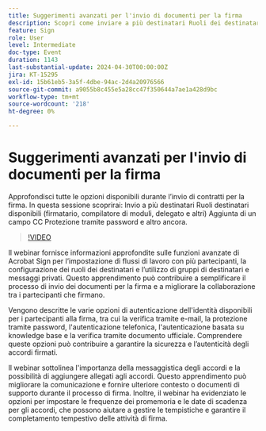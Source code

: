 ```yaml
---
title: Suggerimenti avanzati per l'invio di documenti per la firma
description: Scopri come inviare a più destinatari Ruoli dei destinatari disponibili (firmatario, compilatore di moduli, delegato e altri) Aggiunta di un campo CC Protezione tramite password e altro ancora.
feature: Sign
role: User
level: Intermediate
doc-type: Event
duration: 1143
last-substantial-update: 2024-04-30T00:00:00Z
jira: KT-15295
exl-id: 15b61eb5-3a5f-4dbe-94ac-2d4a20976566
source-git-commit: a9055b8c455e5a28cc47f350644a7ae1a428d9bc
workflow-type: tm+mt
source-wordcount: '218'
ht-degree: 0%

---
```


# Suggerimenti avanzati per l&#39;invio di documenti per la firma

Approfondisci tutte le opzioni disponibili durante l’invio di contratti per la firma. In questa sessione scoprirai: Invio a più destinatari Ruoli destinatari disponibili (firmatario, compilatore di moduli, delegato e altri) Aggiunta di un campo CC Protezione tramite password e altro ancora.

>[!VIDEO](https://video.tv.adobe.com/v/3428186/?learn=on)

Il webinar fornisce informazioni approfondite sulle funzioni avanzate di Acrobat Sign per l’impostazione di flussi di lavoro con più partecipanti, la configurazione dei ruoli dei destinatari e l’utilizzo di gruppi di destinatari e messaggi privati. Questo apprendimento può contribuire a semplificare il processo di invio dei documenti per la firma e a migliorare la collaborazione tra i partecipanti che firmano.

Vengono descritte le varie opzioni di autenticazione dell&#39;identità disponibili per i partecipanti alla firma, tra cui la verifica tramite e-mail, la protezione tramite password, l&#39;autenticazione telefonica, l&#39;autenticazione basata su knowledge base e la verifica tramite documento ufficiale. Comprendere queste opzioni può contribuire a garantire la sicurezza e l’autenticità degli accordi firmati.

Il webinar sottolinea l&#39;importanza della messaggistica degli accordi e la possibilità di aggiungere allegati agli accordi. Questo apprendimento può migliorare la comunicazione e fornire ulteriore contesto o documenti di supporto durante il processo di firma. Inoltre, il webinar ha evidenziato le opzioni per impostare le frequenze dei promemoria e le date di scadenza per gli accordi, che possono aiutare a gestire le tempistiche e garantire il completamento tempestivo delle attività di firma.

